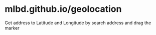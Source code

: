 # mlbd.github.io/geolocation
Get address to Latitude and Longitude by search address and drag the marker
